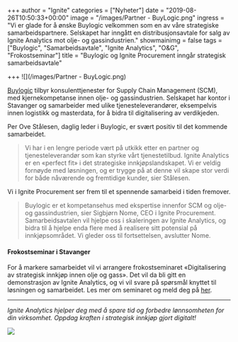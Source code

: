 +++
author = "Ignite"
categories = ["Nyheter"]
date = "2019-08-26T10:50:33+00:00"
image = "/images/Partner - BuyLogic.png"
ingress = "Vi er glade for å ønske Buylogic velkommen som en av våre strategiske samarbeidspartnere. Selskapet har inngått en distribusjonsavtale for salg av Ignite Analytics mot olje- og gassindustrien."
showmainimg = false
tags = ["Buylogic", "Samarbeidsavtale", "Ignite Analytics", "O&G", "Frokostseminar"]
title = "Buylogic og Ignite Procurement inngår strategisk samarbeidsavtale"

+++
![](/images/Partner - BuyLogic.png)

[Buylogic](https://www.buylogic.no/ "Buylogic") tilbyr konsulenttjenester for Supply Chain Management (SCM), med kjernekompetanse innen olje- og gassindustrien. Selskapet har kontor i Stavanger og samarbeider med ulike tjenesteleverandører, eksempelvis innen logistikk og masterdata, for å bidra til digitalisering av verdikjeden.

Per Ove Stålesen, daglig leder i Buylogic, er svært positiv til det kommende samarbeidet.

> Vi har i en lengre periode vært på utkikk etter en partner og tjenesteleverandør som kan styrke vårt tjenestetilbud. Ignite Analytics er en «perfect fit» i det strategiske innkjøpslandskapet. Vi er veldig fornøyde med løsningen, og er trygge på at denne vil skape stor verdi for både nåværende og fremtidige kunder, sier Stålesen.

Vi i Ignite Procurement ser frem til et spennende samarbeid i tiden fremover.

> Buylogic er et kompetansehus med ekspertise innenfor SCM og olje- og gassindustrien, sier Sigbjørn Nome, CEO i Ignite Procurement. Samarbeidsavtalen vil hjelpe oss i skaleringen av Ignite Analytics, og bidra til å hjelpe enda flere med å realisere sitt potensial på innkjøpsområdet. Vi gleder oss til fortsettelsen, avslutter Nome.

#### **Frokostseminar i Stavanger**

For å markere samarbeidet vil vi arrangere frokostseminaret «Digitalisering av strategisk innkjøp innen olje og gass». Det vil da bli gitt en demonstrasjon av Ignite Analytics, og vi vil svare på spørsmål knyttet til løsningen og samarbeidet. Les mer om seminaret og meld deg på [her](https://app.smartsheet.com/b/form/81f5fbb122384677952e43bd51b57aa5 "Frokostseminar").

***

_Ignite Analytics hjelper deg med å spare tid og forbedre lønnsomheten for din virksomhet. Oppdag kraften i strategisk innkjøp gjort digitalt!_

[![](https://www.ignite.no/images/Pr%C3%B8v%20Ignite%20Analytics%20-%201200%20x100.png)](https://www.ignite.no/ignite-analytics/demo/ "Prøv Ignite Analytics")